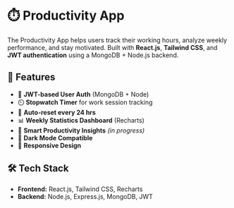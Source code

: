 # ⏱️ Productivity App 

The Productivity App helps users track their working hours, analyze weekly performance, and stay motivated. Built with **React.js**, **Tailwind CSS**, and **JWT authentication** using a MongoDB + Node.js backend.

## 🚀 Features

- 🔐 **JWT-based User Auth** (MongoDB + Node)
- ⏲️ **Stopwatch Timer** for work session tracking
- 📆 **Auto-reset every 24 hrs**
- 📊 **Weekly Statistics Dashboard** (Recharts)
- 🧠 **Smart Productivity Insights** *(in progress)*
- 🌙 **Dark Mode Compatible**
- 📱 **Responsive Design**

## 🛠️ Tech Stack

- **Frontend:** React.js, Tailwind CSS, Recharts
- **Backend:** Node.js, Express.js, MongoDB, JWT  
